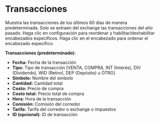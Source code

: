 # **Transacciones**

Muestra las transacciones de los últimos 60 días de manera predeterminada. Solo se extraen del exchange las transacciones del año pasado.
Haga clic en configuración para reordenar y habilitar/deshabilitar encabezados específicos.
Haga clic en el encabezado para ordenar el encabezado específico.

**Transacciones (predeterminado):**
- **Fecha:** Fecha de la transacción
- **Tipo:** Tipo de transacción [VENTA, COMPRA, INT (Interés), DIV (Dividendo), WID (Retiro), DEP (Depósito) u OTRO]
- **Símbolo:** Nombre del símbolo
- **Cantidad:** Cantidad total
- **Costo:** Precio de compra
- **Costo total:** Precio total de compra
- **Hora:** Hora de la transacción
- **Comisión:** Comisión del corredor
- **Tarifa:** Tarifa del corredor o exchange o impuestos
- **ID (opcional):** ID de transacción
